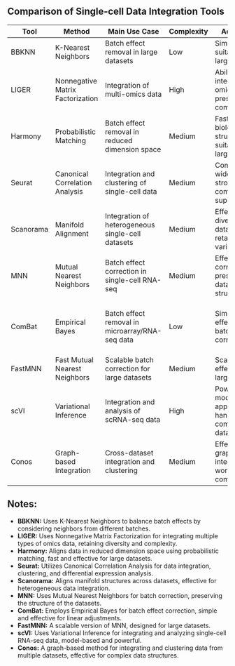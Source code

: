 ## Comparison of Single-cell Data Integration Tools

| Tool       | Method                           | Main Use Case                                   | Complexity        | Advantages                                                   | Disadvantages                                                |
|------------|----------------------------------|-------------------------------------------------|-------------------|--------------------------------------------------------------|--------------------------------------------------------------|
| BBKNN      | K-Nearest Neighbors              | Batch effect removal in large datasets          | Low               | Simple, fast, suitable for large datasets                    | May not be sufficient for complex data                       |
| LIGER      | Nonnegative Matrix Factorization | Integration of multi-omics data                 | High              | Ability to integrate multi-omics, preserves data complexity  | High computational complexity, requires fine-tuning          |
| Harmony    | Probabilistic Matching           | Batch effect removal in reduced dimension space | Medium            | Fast, preserves biological structure, suitable for large data| Requires parameter tuning in some cases                      |
| Seurat     | Canonical Correlation Analysis   | Integration and clustering of single-cell data  | Medium            | Comprehensive, widely used, strong community support         | Can be computationally intensive                             |
| Scanorama  | Manifold Alignment               | Integration of heterogeneous single-cell datasets| Medium            | Effective on diverse datasets, retains dataset variability   | May require extensive computational resources                |
| MNN        | Mutual Nearest Neighbors         | Batch effect correction in single-cell RNA-seq  | Medium            | Effective batch correction, preserves dataset structure      | Can be slow on large datasets                                |
| ComBat     | Empirical Bayes                  | Batch effect removal in microarray/RNA-seq data | Low               | Simple and effective for batch correction                    | Limited to linear adjustments, may not work well on complex datasets |
| FastMNN    | Fast Mutual Nearest Neighbors    | Scalable batch correction for large datasets    | Medium            | Scalable, effective for large datasets                       | May still be slow for very large datasets                    |
| scVI       | Variational Inference            | Integration and analysis of scRNA-seq data      | High              | Powerful, model-based approach, handles complex datasets     | Requires training, computationally intensive                 |
| Conos      | Graph-based Integration          | Cross-dataset integration and clustering        | Medium            | Effective graph-based integration, works well on complex data| Can be complex to set up and tune                            |

## Notes:
- **BBKNN:** Uses K-Nearest Neighbors to balance batch effects by considering neighbors from different batches.
- **LIGER:** Uses Nonnegative Matrix Factorization for integrating multiple types of omics data, retaining diversity and complexity.
- **Harmony:** Aligns data in reduced dimension space using probabilistic matching, fast and effective for large datasets.
- **Seurat:** Utilizes Canonical Correlation Analysis for data integration, clustering, and differential expression analysis.
- **Scanorama:** Aligns manifold structures across datasets, effective for heterogeneous data integration.
- **MNN:** Uses Mutual Nearest Neighbors for batch correction, preserving the structure of the datasets.
- **ComBat:** Employs Empirical Bayes for batch effect correction, simple and effective for linear adjustments.
- **FastMNN:** A scalable version of MNN, designed for large datasets.
- **scVI:** Uses Variational Inference for integrating and analyzing single-cell RNA-seq data, model-based and powerful.
- **Conos:** A graph-based method for integrating and clustering data from multiple datasets, effective for complex data structures.
